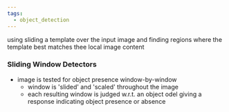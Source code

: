 ```yaml
---
tags:
  - object_detection
---
```

using sliding a template over the input image and finding regions where the template best matches thee local image content
### Sliding Window Detectors
- image is tested for object presence window-by-window
	- window is 'slided' and 'scaled' throughout the image
	- each resulting window is judged w.r.t. an object odel giving a response indicating object presence or absence